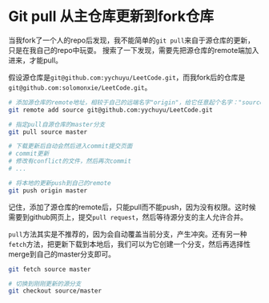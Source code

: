 # Git pull 从主仓库更新到fork仓库

当我fork了一个人的repo后发现，我不能简单的`git pull`来自于源仓库的更新，只是在我自己的repo中玩耍。
搜索了一下发现，需要先把源仓库的remote端加入进来，才能pull。

假设源仓库是`git@github.com:yychuyu/LeetCode.git`，而我fork后的仓库是`git@github.com:solomonxie/LeetCode.git`。

```sh
# 添加源仓库的remote地址，相较于自己的远端名字"origin"，给它任意起个名字："source"
git remote add source git@github.com:yychuyu/LeetCode.git

# 指定pull自源仓库的master分支
git pull source master

# 下载更新后自动会然后进入commit提交页面
# commit更新
# 修改有conflict的文件，然后再次commit
# ...

# 将本地的更新push到自己的remote
git push origin master
```

记住，添加了源仓库的remote后，只能pull而不能push，因为没有权限。这时候需要到github网页上，提交`pull request`，然后等待源分支的主人允许合并。


`pull`方法其实是不推荐的，因为会自动覆盖当前分支，产生冲突。还有另一种`fetch`方法，把更新下载到本地后，我们可以为它创建一个分支，然后再选择性merge到自己的master分支即可。

```sh
git fetch source master

# 切换到刚刚更新的源分支
git checkout source/master
```